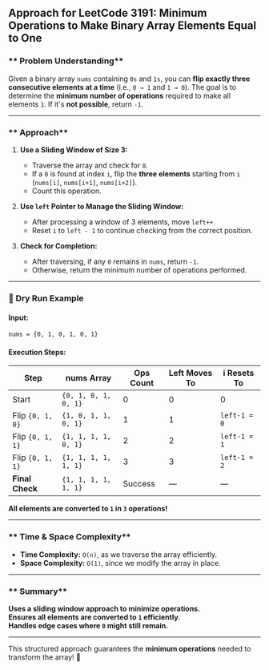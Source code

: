 ## **Approach for LeetCode 3191: Minimum Operations to Make Binary Array Elements Equal to One**

### ** Problem Understanding**
Given a binary array `nums` containing `0s` and `1s`, you can **flip exactly three consecutive elements at a time** (i.e., `0 → 1` and `1 → 0`). The goal is to determine the **minimum number of operations** required to make all elements `1`. If it's **not possible**, return `-1`.

---

### ** Approach**
1. **Use a Sliding Window of Size 3:**
   - Traverse the array and check for `0`.
   - If a `0` is found at index `i`, flip the **three elements** starting from `i` (`nums[i]`, `nums[i+1]`, `nums[i+2]`).
   - Count this operation.

2. **Use `left` Pointer to Manage the Sliding Window:**
   - After processing a window of 3 elements, move `left++`.
   - Reset `i` to `left - 1` to continue checking from the correct position.

3. **Check for Completion:**
   - After traversing, if any `0` remains in `nums`, return `-1`.
   - Otherwise, return the minimum number of operations performed.

---

### **🔹 Dry Run Example**
#### **Input:**
```plaintext
nums = {0, 1, 0, 1, 0, 1}
```
#### **Execution Steps:**
| Step | nums Array | Ops Count | Left Moves To | i Resets To |
|------|-----------|----------|---------------|-------------|
| Start | `{0, 1, 0, 1, 0, 1}` | 0 | 0 | 0 |
| Flip `{0, 1, 0}` | `{1, 0, 1, 1, 0, 1}` | 1 | 1 | `left-1 = 0` |
| Flip `{0, 1, 1}` | `{1, 1, 1, 1, 0, 1}` | 2 | 2 | `left-1 = 1` |
| Flip `{0, 1, 1}` | `{1, 1, 1, 1, 1, 1}` | 3 | 3 | `left-1 = 2` |
| **Final Check** | `{1, 1, 1, 1, 1, 1}` |  Success | — | — |

 **All elements are converted to `1` in `3` operations!**  

---

### ** Time & Space Complexity**
- **Time Complexity:** `O(n)`, as we traverse the array efficiently.
- **Space Complexity:** `O(1)`, since we modify the array in place.

---

### ** Summary**
 **Uses a sliding window approach to minimize operations.**  
 **Ensures all elements are converted to `1` efficiently.**  
 **Handles edge cases where `0` might still remain.**  

---

This structured approach guarantees the **minimum operations** needed to transform the array! 🚀


